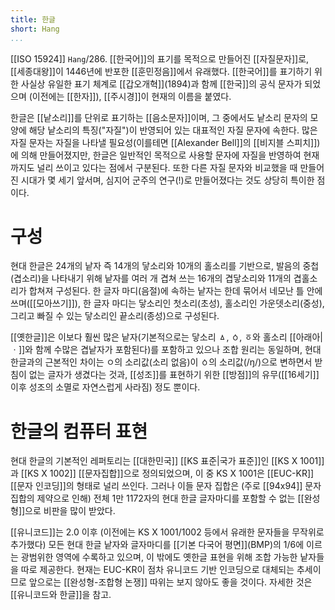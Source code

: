 ```yaml
---
title: 한글
short: Hang
...
```


[[ISO 15924]] `Hang`/286. [[한국어]]의 표기를 목적으로 만들어진 [[자질문자]]로, [[세종대왕]]이 1446년에 반포한 [[훈민정음]]에서 유래했다. [[한국어]]를 표기하기 위한 사실상 유일한 표기 체계로 [[갑오개혁]]\(1894)과 함께 [[한국]]의 공식 문자가 되었으며 (이전에는 [[한자]]), [[주시경]]이 현재의 이름을 붙였다.

한글은 [[낱소리]]를 단위로 표기하는 [[음소문자]]이며, 그 중에서도 낱소리 문자의 모양에 해당 낱소리의 특징("자질")이 반영되어 있는 대표적인 자질 문자에 속한다. 많은 자질 문자는 자질을 나타낼 필요성(이를테면 [[Alexander Bell]]의 [[비지블 스피치]])에 의해 만들어졌지만, 한글은 일반적인 목적으로 사용할 문자에 자질을 반영하여 현재까지도 널리 쓰이고 있다는 점에서 구분된다. 또한 다른 자질 문자와 비교했을 때 만들어진 시대가 몇 세기 앞서며, 심지어 군주의 연구(!)로 만들어졌다는 것도 상당히 특이한 점이다.

# 구성

현대 한글은 24개의 낱자 즉 14개의 닿소리와 10개의 홀소리를 기반으로, 발음의 중첩(겹소리)을 나타내기 위해 낱자를 여러 개 겹쳐 쓰는 16개의 겹닿소리와 11개의 겹홀소리가 합쳐져 구성된다. 한 글자 마디(음절)에 속하는 낱자는 한데 묶어서 네모난 틀 안에 쓰며([[모아쓰기]]), 한 글자 마디는 닿소리인 첫소리(초성), 홀소리인 가운뎃소리(중성), 그리고 빠질 수 있는 닿소리인 끝소리(종성)으로 구성된다.

[[옛한글]]은 이보다 훨씬 많은 낱자(기본적으로는 닿소리 ㅿ, ㆁ, ㆆ와 홀소리 [[아래아|ㆍ]]와 함께 수많은 겹낱자가 포함된다)를 포함하고 있으나 조합 원리는 동일하며, 현대 한글과의 근본적인 차이는 ㅇ의 소리값(소리 없음)이 ㆁ의 소리값(/ŋ/)으로 변하면서 받침이 없는 글자가 생겼다는 것과, [[성조]]를 표현하기 위한 [[방점]]의 유무([[16세기]] 이후 성조의 소멸로 자연스럽게 사라짐) 정도 뿐이다.

# 한글의 컴퓨터 표현

현대 한글의 기본적인 레퍼토리는 [[대한민국]] [[KS 표준|국가 표준]]인 [[KS X 1001]]과 [[KS X 1002]] [[문자집합]]으로 정의되었으며, 이 중 KS X 1001은 [[EUC-KR]] [[문자 인코딩]]의 형태로 널리 쓰인다. 그러나 이들 문자 집합은 (주로 [[94x94]] 문자 집합의 제약으로 인해) 전체 1만 1172자의 현대 한글 글자마디를 포함할 수 없는 [[완성형]]으로 비판을 많이 받았다.

[[유니코드]]는 2.0 이후 (이전에는 KS X 1001/1002 등에서 유래한 문자들을 무작위로 추가했다) 모든 현대 한글 낱자와 글자마디를 [[기본 다국어 평면]]\(BMP)의 1/6에 이르는 광범위한 영역에 수록하고 있으며, 이 밖에도 옛한글 표현을 위해 조합 가능한 낱자들을 따로 제공한다. 현재는 EUC-KR이 점차 유니코드 기반 인코딩으로 대체되는 추세이므로 앞으로는 [[완성형-조합형 논쟁]] 따위는 보지 않아도 좋을 것이다. 자세한 것은 [[유니코드와 한글]]을 참고.

